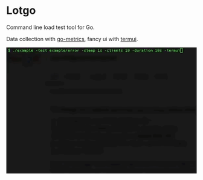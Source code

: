 # Lotgo

Command line load test tool for Go.

Data collection with [go-metrics], fancy ui with [termui].

![screen capture](screen_capture.gif)

[termui]: https://github.com/gizak/termui
[go-metrics]: github.com/rcrowley/go-metrics


